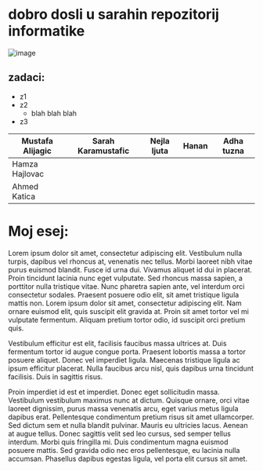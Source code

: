 # dobro dosli u sarahin repozitorij informatike


![image](https://github.com/ssaraaah/sarah-informatika/assets/169175938/ab7d6a4a-04ec-4cd7-82f7-0550103d9f80)

## zadaci: 
- z1
- z2
  - blah blah blah
- z3

  


| Mustafa Alijagic | Sarah Karamustafic | Nejla ljuta | Hanan | Adha tuzna |
|---|---|---|---|---|
| Hamza Hajlovac   |                    |             |       |            |
| Ahmed Katica     |                    |             |       |            |

# Moj esej: 

Lorem ipsum dolor sit amet, consectetur adipiscing elit. Vestibulum nulla turpis, dapibus vel rhoncus at, venenatis nec tellus. Morbi laoreet nibh vitae purus euismod blandit. Fusce id urna dui. Vivamus aliquet id dui in placerat. Proin tincidunt lacinia nunc eget vulputate. Sed rhoncus massa sapien, a porttitor nulla tristique vitae. Nunc pharetra sapien ante, vel interdum orci consectetur sodales. Praesent posuere odio elit, sit amet tristique ligula mattis non. Lorem ipsum dolor sit amet, consectetur adipiscing elit. Nam ornare euismod elit, quis suscipit elit gravida at. Proin sit amet tortor vel mi vulputate fermentum. Aliquam pretium tortor odio, id suscipit orci pretium quis.

Vestibulum efficitur est elit, facilisis faucibus massa ultrices at. Duis fermentum tortor id augue congue porta. Praesent lobortis massa a tortor posuere aliquet. Donec vel imperdiet ligula. Maecenas tristique ligula ac ipsum efficitur placerat. Nulla faucibus arcu nisl, quis dapibus urna tincidunt facilisis. Duis in sagittis risus.

Proin imperdiet id est et imperdiet. Donec eget sollicitudin massa. Vestibulum vestibulum maximus nunc at dictum. Quisque ornare, orci vitae laoreet dignissim, purus massa venenatis arcu, eget varius metus ligula dapibus erat. Pellentesque condimentum pretium risus sit amet ullamcorper. Sed dictum sem et nulla blandit pulvinar. Mauris eu ultricies lacus. Aenean at augue tellus. Donec sagittis velit sed leo cursus, sed semper tellus interdum. Morbi quis fringilla mi. Duis condimentum magna euismod posuere mattis. Sed gravida odio nec eros pellentesque, eu lacinia nulla accumsan. Phasellus dapibus egestas ligula, vel porta elit cursus sit amet.

